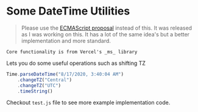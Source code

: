 # Some DateTime Utilities

> Please use the [ECMAScript proposal](https://tc39.es/proposal-temporal/docs/index.html) instead of this. It was released as I was working on this. It has a lot of the same idea's but a better implementation and more standard. 

`Core functionality is from Vercel's _ms_ library`

Lets you do some useful operations such as shifting TZ

```typescript
Time.parseDateTime("8/17/2020, 3:40:04 AM")
    .changeTZ("Central")
    .changeTZ("UTC")
    .timeString()
```

Checkout `test.js` file to see more example implementation code.

